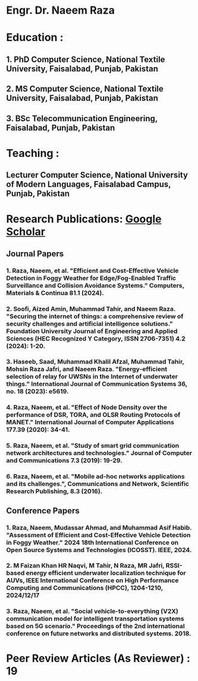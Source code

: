 # Engr. Dr. Naeem Raza

# Education :  
## 1. PhD Computer Science, National Textile University, Faisalabad, Punjab, Pakistan
## 2. MS Computer Science, National Textile University, Faisalabad, Punjab, Pakistan
## 3. BSc Telecommunication Engineering, Faisalabad, Punjab, Pakistan

# Teaching :  
## Lecturer Computer Science, National University of Modern Languages, Faisalabad Campus, Punjab, Pakistan

# Research Publications: [Google Scholar](https://scholar.google.com.pk/citations?view_op=list_works&hl=en&authuser=1&hl=en&user=t0F6GFIAAAAJ&authuser=1/)
## Journal Papers
### 1. Raza, Naeem, et al. "Efficient and Cost-Effective Vehicle Detection in Foggy Weather for Edge/Fog-Enabled Traffic Surveillance and Collision Avoidance Systems." Computers, Materials & Continua 81.1 (2024).
### 2. Soofi, Aized Amin, Muhammad Tahir, and Naeem Raza. "Securing the internet of things: a comprehensive review of security challenges and artificial intelligence solutions." Foundation University Journal of Engineering and Applied Sciences (HEC Recognized Y Category, ISSN 2706-7351) 4.2 (2024): 1-20.
### 3. Haseeb, Saad, Muhammad Khalil Afzal, Muhammad Tahir, Mohsin Raza Jafri, and Naeem Raza. "Energy‐efficient selection of relay for UWSNs in the Internet of underwater things." International Journal of Communication Systems 36, no. 18 (2023): e5619.
### 4. Raza, Naeem, et al. "Effect of Node Density over the performance of DSR, TORA, and OLSR Routing Protocols of MANET." International Journal of Computer Applications 177.39 (2020): 34-41.
### 5. Raza, Naeem, et al. "Study of smart grid communication network architectures and technologies." Journal of Computer and Communications 7.3 (2019): 19-29.
### 6. Raza, Naeem, et al. "Mobile ad-hoc networks applications and its challenges.", Communications and Network, Scientific Research Publishing, 8.3 (2016).
## Conference Papers
### 1. Raza, Naeem, Mudassar Ahmad, and Muhammad Asif Habib. "Assessment of Efficient and Cost-Effective Vehicle Detection in Foggy Weather." 2024 18th International Conference on Open Source Systems and Technologies (ICOSST). IEEE, 2024.
### 2. M Faizan Khan HR Naqvi, M Tahir, N Raza, MR Jafri, RSSI-based energy efficient underwater localization technique for AUVs, IEEE International Conference on High Performance Computing and Communications (HPCC), 1204-1210, 2024/12/17
### 3. Raza, Naeem, et al. "Social vehicle-to-everything (V2X) communication model for intelligent transportation systems based on 5G scenario." Proceedings of the 2nd international conference on future networks and distributed systems. 2018.

# Peer Review Articles (As Reviewer) : 19

